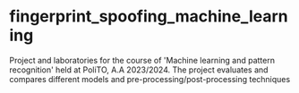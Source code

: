 # fingerprint_spoofing_machine_learning
Project and laboratories for the course of 'Machine learning and pattern recognition' held at PoliTO, A.A 2023/2024.  The project evaluates and compares different models and pre-processing/post-processing techniques  
